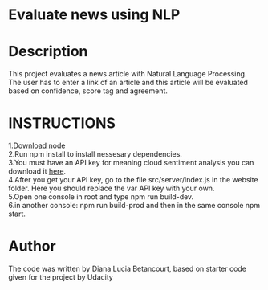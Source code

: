# Evaluate news using NLP
# Description 
This project evaluates a news article with Natural Language Processing. 
The user has to enter a link of an article and this article will be evaluated based on confidence, score tag and agreement. 
# INSTRUCTIONS
1.[Download node](https://nodejs.org/en/)<br/>
2.Run npm install to install nessesary dependencies.<br/>
3.You must have an API key for  meaning cloud sentiment analysis you can download it [here](https://www.meaningcloud.com/ "meaning cloud"). <br/>
4.After you get your API key, go to the file src/server/index.js in the website folder. Here you should replace the var API key with your own.<br/>
5.Open one console in root and type npm run build-dev.<br/>
6.in another console: npm run build-prod and then in the same console npm start.<br/>

# Author

The code was written by Diana Lucia Betancourt, based on starter code given for the project by Udacity

